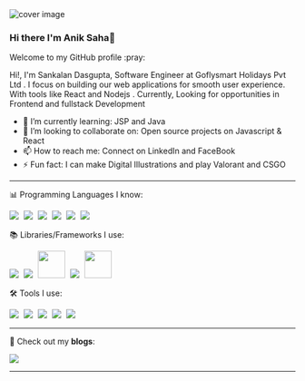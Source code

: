 <img src="./images/Sankalan Dasgupta.gif" alt="cover image">

### Hi there I'm Anik Saha👋
<p>Welcome to my GitHub profile :pray:</p>
<p>Hi!, I'm Sankalan Dasgupta, Software Engineer at Goflysmart Holidays Pvt Ltd . I focus on building our web applications for smooth user experience. With tools like React and Nodejs . Currently, Looking for opportunities in Frontend and fullstack Development</p>

- 🌱 I’m currently learning: JSP and Java
- 👯 I’m looking to collaborate on: Open source projects on Javascript & React
- 📫 How to reach me: Connect on LinkedIn and FaceBook
- ⚡ Fun fact: I can make Digital Illustrations and play Valorant and CSGO

---
📊 Programming Languages I know:
<div style="display: inline"/>
<img src="https://gp3.googleusercontent.com/ggTxERmUzvTyu-8wmM3fUNvLpHJK3_wHSxLCS5HIxmPLuQ_LyHrMAwxRWR321KWWUM3d-udk1xBrem3n5wOddhjVwFaITPB8icCWTp6xu2mzocB5Ch82IIkIBOZHuwhcz-QKRgl9ZQ=s48-p-k" style="margin-right : 5px"/>
<img src="https://gp3.googleusercontent.com/vmoLuO2OGs5WjhvFFbDja2XlYWQA6Sl2NiCqfqOeoHM9qBEUMUDiCevXmXPEqkrGB9-PyCd0XWxot7xepcq73imiTRDGFU4W9PxzTMu0ouO8OaRmUS6_iZDJOJMghJ9KnnR87jLJiA=s48-p-k" style="margin-right : 5px"/>
<img src="https://gp3.googleusercontent.com/ZMitnA8FOG1Ac4zjvzGuQ9l8Cta_sTIp9I6ETpR1CKl0QryLGRE29PIL9OjmdLjWBXYOQyV804Wrp7ofSn6TZTTCmPHmid786Xlb9krZpZo_ZTLSFoAJL7meCXbJIiCNHpu0jbbR-Q=s48-p-k" style="margin-right : 5px"/>
<img src="https://gp3.googleusercontent.com/YoT7zNS_1xQtlz6VMTLvCqrqtSBvwJ8PgkJVoVmbLAP_lOpsPhdo7qia0ZQwTVrYUyRuesuqrpEXJY_JkKsfeZtrm5z0CdOYwaibeSSqfiXvFaBq4sWLfis2e-bPKUngC2rxYnERTA=s48-p-k" style="margin-right : 5px"/>
<img src="https://gp3.googleusercontent.com/2Gw-z10EFvIR6JP2APu5F0160lxdaA-MLdSyCmfC9lnJYUQHkH_CWua-ysmwfNS716hWfVjrM73CqPHeXjxNOuHnCJam-ulAnqVUOi15Zn3QdfdXdKCqNjEiXehgW5Ygca5x8cet2A=s48-p-k" style="margin-right : 5px"/>
<img src="https://gp3.googleusercontent.com/wBuL3z-Sv3gW5M2eOXDmN2-fC_txIAzPzyFWR51BFiEsoxDb0GVhI9LFwuX9S4Lef7QON05QJBkRPNcp7p68pdHmPOe80NI3p6DySAz9Ukh1OcUdOYPbquHbuS0zpTfrkGhDwvpivQ=s48-p-k" style="margin-right : 5px"/>
</div>

📚 Libraries/Frameworks I use:
<div style="inline">
 <img src="https://gp3.googleusercontent.com/xpusb6Sn-CTs74omfD5HTwbnVeVYa9lqoUTl4mgrye-EmZWw5U2psiZU3Fk7cpEBPjLe4z28PS16AcN8OdjKrsrK-Q67sdoeViY44rHw7YuavIjOmQmWWiVCkCd-hJdyYpfjldVO9Q=s48-p-k" style="margin-right : 5px"/>
 <img src="https://gp3.googleusercontent.com/dQOg4syyKHIyOsKRm2AljixqfuEoXWLktCcz1LTim6Fghr_afDMoAFQ-8g58dyNonJHFIqG528OMiLWFGF0Lblx8Gzy2ABulE3jW246LWPx5XbaQmjR4WPFY2YzEY1fogE4X2Y-BFw=s48-p-k" style="margin-right : 5px"/>
 <img src="https://lh3.googleusercontent.com/_J-GU55lJImn2DTdnOePvpO29IdlcQeabrKxg1x6ACW3kTkrTgugOtgvcrUI33W0UbDd7pURv_i1-0F9dbO_WhJXv73611VwQEihZVpqO6ldBhCf3RnO29aiM7p2bymNcsIodLMRMg=w2400" width="48px" height="48px" style="margin-right : 5px"/>
 <img src="https://gp3.googleusercontent.com/sHQurDedPsMjmAevyA5GVtr1q8UmA2lz1ubelDyc_Qpvw8-Ijo_natWj0Jmyc0oOO2UP_Xn6yW40XQm0Buqd-zQdVCmT_-P03tGtqI6OinvBCYIBVCDmGmW7toRErrvhgFFCI3chzQ=s48-p-k" style="margin-right : 5px"/>
 <img src="https://lh3.googleusercontent.com/Z9gq0E-OJ3ZPoSdFnmTHHvoxjhJtOW6JAYnIWFRZF8DBWl_sdzrJTLGIcgjrqCd3ukLXE4uF1ncD2-bdw-nW7ImzvJm02EVLX1VPsm8NXLVaxqTItbypiR1L_7sSNONN1yE66WV3mA=s240-p-k" width="48px" height="48px" style="margin-right : 5px"/>
</div>

🛠 Tools I use:
<div style="inline">
 <img src="https://gp3.googleusercontent.com/bG9QbQKaVnFnCegu6vFDiwDvbA6PAAg-Cc_K9FZc153oTSoOowqVgnrA3wTYsFnvw1JyxK0quUaAjTp7jsWPuHkMhLKpxMiic57uUuejaVn0Q2xuEzxe286oquqZSfzlcImOnkoDnA=s48-p-k" style="margin-right : 5px"/>
 <img src="https://gp3.googleusercontent.com/uvAtTx6Dj8lhH8WwxBwg-bsNCKuV9n2zUUIZO0Z05-aVW1nTX6tvh6by-2oxgCKosnAtuXaZgPaCie8Y89PaOhnYjrD8iEx0euCnM-KWeg8AuGWZ7s0ci-b_PQO3mT1eiFXBQvOPTw=s48-p-k" style="margin-right : 5px"/>
 <img src="https://gp3.googleusercontent.com/-7AZqtAWQUqa7UPtLTvIx8JaArepJnHHAJ3PpcQo0Cumr1nrgAvrMi9RT0hEZqVLmt_LDm2yjqDYR1ZrtBBPveR-8ztjjK62zMKkuiX0dBpXnAj8EjELG-bpWuaZNzob5J3wgIrz6g=s48-p-k" style="margin-right : 5px"/>
 <img src="https://gp3.googleusercontent.com/0WZMtRyCsPrYUPRlUkuSCMRp0Fb2t-NJhJ9A-UGNizRFcufq7V-1w5tNoCZnG6PRVsp4234JTZTBEsr4ZAW26CX-fEONG1fe7jrbKMkD-xQgmuTSXBTuQnAb8pianG0aQgatk71U8g=s48-p-k" style="margin-right : 5px"/>
 <img src="https://gp3.googleusercontent.com/z6l5FcAD9oU-tdsCykfXwXrqusBRixzEkFcWBIcWTnXMKTy05JaydPoOaXu6NX0yWpSTKMZYHXPoOcA6ud3WfeOF8vDzs_FTjSTvrV4ecs28XPvsZ9EpZ2fE3Rk_U1dvlpTzIbHQTw=s48-p-k" /style="margin-right : 5px">
</div>

---

📝 Check out my **blogs**: 

<a href="https://dev.to/aniksaha12"><img src="https://gp3.googleusercontent.com/iJJ4_1lo9FnkjtWhXJwTPxiPv72Wdzeglv2tIL8yePb2lDu2m3G11ECK9KlQNoqK6czwFvV_EmoJew2_98YVZkSUMdGLmpfRRk4JPEzTt44QWDjfJyZJdLlPGiXs2NmIt7WMkhFDbw=s48-p-k" style="text-align:center" style="margin-right : 5px"/></a>



---


